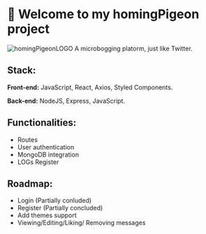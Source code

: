 # 🚀 Welcome to my homingPigeon project
![homingPigeonLOGO](https://i.imgur.com/6zvsamu.jpeg)
A microbogging platorm, just like Twitter.

## Stack:

**Front-end:** JavaScript, React, Axios, Styled Components.

**Back-end:** NodeJS, Express, JavaScript.

## Functionalities: 
- Routes
- User authentication
- MongoDB integration
- LOGs Register

## Roadmap: 
- Login (Partially conluded)
- Register (Partially concluded)
- Add themes support
- Viewing/Editing/Liking/ Removing messages
